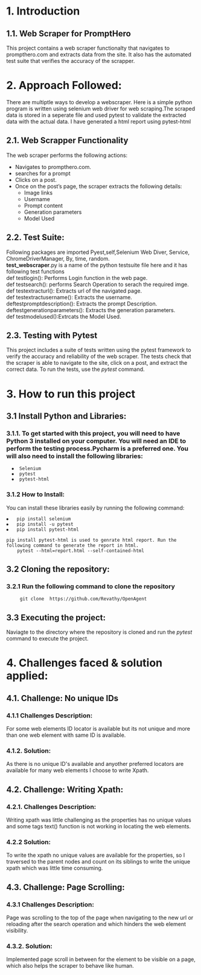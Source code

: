 # 1. Introduction
## 1.1. Web Scraper for PromptHero
This project contains a web scraper functionalty that navigates to prompthero.com and extracts data from the site. It also has the automated test suite that verifies the accuracy of the scrapper.  

# 2. Approach Followed:
There are multiptle ways to develop a webscraper. Here is a simple python program is written using selenium web driver for web scraping.The scraped data is stored in a seperate file and used pytest to validate the extracted data with the actual data. I have generated a html report using pytest-html

## 2.1. Web Scrapper Functionality
The web scraper performs the following actions:
- Navigates to prompthero.com.
- searches for a prompt
- Clicks on a post.
- Once on the post’s page, the scraper extracts the following details:
	- Image links
	- Username
	- Prompt content
	- Generation parameters
	- Model Used

## 2.2. Test Suite:  

Following packages are imported Pyest,self,Selenium Web Diver, Service, ChromeDriverManager, By, time, random.  
**test_webscraper**.py is a name of the python testsuite file here and it has following test functions  
def testlogin(): Performs Login function in the web page.  
def testsearch(): performs Search Operation to serach the required imge.  
def testextracturl(): Extracts url of the navigated page.  
def testextractusername(): Extracts the username.  
deftestpromptdescription(): Extracts the prompt Description.  
deftestgenerationparameters(): Extracts the generation parameters.  
def testmodelused():Extrcats the Model Used.

## 2.3. Testing with Pytest
This project includes a suite of tests written using the pytest framework to verify the accuracy and reliability of the web scraper. The tests check that the scraper is able to navigate to the site, click on a post, and extract the correct data.
To run the tests, use the *pytest* command.

# 3. How to run this project
## 3.1 Install Python and Libraries:
### 3.1.1. To get started with this project, you will need to have Python 3 installed on your computer. You will need an IDE to perform the testing process.Pycharm is a preferred one. You will also need to install the following libraries:

  	  ⦁  Selenium  
	  ⦁  pytest  
	  ⦁  pytest-html       
                                                                                                                                                  
### 3.1.2 How to Install:
You can install these libraries easily by running the following command:  

	⦁	pip install selenium  
	⦁	pip install -u pytest  
	⦁	pip install pytest-html  
 
	pip install pytest-html is used to genrate html report. Run the following command to generate the report in html.      
 		pytest --html=report.html --self-contained-html

## 3.2 Cloning the repository:
  ### 3.2.1 Run the following command to clone the repository
         git clone  https://github.com/Revathy/OpenAgent

## 3.3 Executing the project:
Naviagte to the directory where the repository is cloned and run the *pytest* command to execute the project.

# 4. Challenges faced & solution applied:  

## 4.1. Challenge: No unique IDs
### 4.1.1 Challenges Description: 
For some web elements ID locator is available but its not unique and more than one web element with same ID is available.
### 4.1.2. Solution: 
As there is no unique ID's available and anyother preferred locators are available for many web elements I choose to write Xpath.

## 4.2. Challenge: Writing Xpath:
### 4.2.1. Challenges Description: 
Writing xpath was little challenging as the properties has no unique values and some tags text() function is not working in locating the web elements.
### 4.2.2 Solution: 
To write the xpath no unique values are available for the properties, so I traversed to the parent nodes and count on its siblings to write the unique xpath which was little time consuming.

## 4.3. Challenge: Page Scrolling:
### 4.3.1 Challenges Description: 
Page was scrolling to the top of the page when navigating to the new url or reloading after the search operation and which hinders the web element visibility.
### 4.3.2. Solution:
Implemented page scroll in between for the element to be visible on a page, which also helps the scraper to behave like human.

